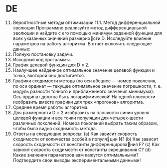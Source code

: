 # DE
11. Вероятностные методы оптимизации
11.1. Метод дифференциальной эволюции
Программно реализуйте метод дифференциальной эволюции и найдите с его
помощью минимум заданной функции для всех указанных значений размерности D. Исследуйте влияние параметров на работу алгоритма. В отчет включить
следующие данные:
1. Полную постановку задачи.
2. Исходный код программы.
3. График целевой функции для D = 2.
4. Наилучшее найденное оптимальное значение целевой функции и точка, вкоторой оно достигается.
5. Графики сходимости метода (по оси абсцисс — номер поколения, по оси ординат — текущее оптимальное значение погрешности, т. е. модуль разности точного и приближенного значения минимума). Ось ординат должна быть логарифмической! На одной плоскости изобразить вместе графики для трех «прогонов» алгоритма.
6. Среднее время работы алгоритма.
7. Для размерности D = 2 изобразить на плоскости линии уровня целевой функции и все точки популяции для четырех-шести различных поколений. Номера поколений выбрать таким образом, чтобы была видна сходимость метода.
8. Ответы на следующие вопросы:
(a) Как зависит скорость сходимости от количества особей в популяции N?
(b) Как зависит скорость сходимости от константы дифференцирования F?
(c) Как зависит скорость сходимости от константы скрещивания C?
(d) Какие значения параметров вам кажутся оптимальными?
Подтвердите свои выводы экспериментальными данными!
